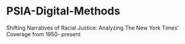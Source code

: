 # PSIA-Digital-Methods
Shifting Narratives of Racial Justice: Analyzing The New York Times' Coverage from 1950- present
